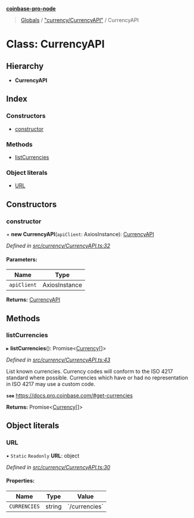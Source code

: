 **[coinbase-pro-node](../README.md)**

> [Globals](../globals.md) / ["currency/CurrencyAPI"](../modules/_currency_currencyapi_.md) / CurrencyAPI

# Class: CurrencyAPI

## Hierarchy

- **CurrencyAPI**

## Index

### Constructors

- [constructor](_currency_currencyapi_.currencyapi.md#constructor)

### Methods

- [listCurrencies](_currency_currencyapi_.currencyapi.md#listcurrencies)

### Object literals

- [URL](_currency_currencyapi_.currencyapi.md#url)

## Constructors

### constructor

\+ **new CurrencyAPI**(`apiClient`: AxiosInstance): [CurrencyAPI](_currency_currencyapi_.currencyapi.md)

_Defined in [src/currency/CurrencyAPI.ts:32](https://github.com/bennycode/coinbase-pro-node/blob/cb84fec/src/currency/CurrencyAPI.ts#L32)_

#### Parameters:

| Name        | Type          |
| ----------- | ------------- |
| `apiClient` | AxiosInstance |

**Returns:** [CurrencyAPI](_currency_currencyapi_.currencyapi.md)

## Methods

### listCurrencies

▸ **listCurrencies**(): Promise\<[Currency](../interfaces/_currency_currencyapi_.currency.md)[]>

_Defined in [src/currency/CurrencyAPI.ts:43](https://github.com/bennycode/coinbase-pro-node/blob/cb84fec/src/currency/CurrencyAPI.ts#L43)_

List known currencies. Currency codes will conform to the ISO 4217 standard where possible. Currencies which have or had no representation in ISO 4217 may use a custom code.

**`see`** https://docs.pro.coinbase.com/#get-currencies

**Returns:** Promise\<[Currency](../interfaces/_currency_currencyapi_.currency.md)[]>

## Object literals

### URL

▪ `Static` `Readonly` **URL**: object

_Defined in [src/currency/CurrencyAPI.ts:30](https://github.com/bennycode/coinbase-pro-node/blob/cb84fec/src/currency/CurrencyAPI.ts#L30)_

#### Properties:

| Name         | Type   | Value           |
| ------------ | ------ | --------------- |
| `CURRENCIES` | string | \`/currencies\` |
